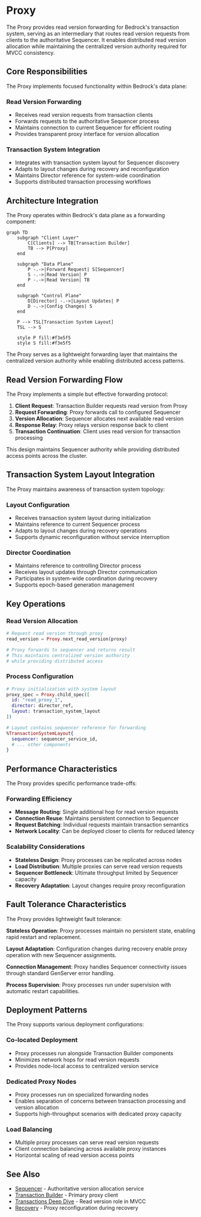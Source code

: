 # Proxy

The Proxy provides read version forwarding for Bedrock's transaction system, serving as an intermediary that routes read version requests from clients to the authoritative Sequencer. It enables distributed read version allocation while maintaining the centralized version authority required for MVCC consistency.

## Core Responsibilities

The Proxy implements focused functionality within Bedrock's data plane:

### Read Version Forwarding

- Receives read version requests from transaction clients
- Forwards requests to the authoritative Sequencer process
- Maintains connection to current Sequencer for efficient routing
- Provides transparent proxy interface for version allocation

### Transaction System Integration

- Integrates with transaction system layout for Sequencer discovery
- Adapts to layout changes during recovery and reconfiguration
- Maintains Director reference for system-wide coordination
- Supports distributed transaction processing workflows

## Architecture Integration

The Proxy operates within Bedrock's data plane as a forwarding component:

```mermaid
graph TD
    subgraph "Client Layer"
        C[Clients] --> TB[Transaction Builder]
        TB --> P[Proxy]
    end
    
    subgraph "Data Plane"
        P -.->|Forward Request| S[Sequencer]
        S -.->|Read Version| P
        P -.->|Read Version| TB
    end
    
    subgraph "Control Plane"
        D[Director] -.->|Layout Updates| P
        D -.->|Config Changes| S
    end
    
    P --> TSL[Transaction System Layout]
    TSL --> S
    
    style P fill:#f3e5f5
    style S fill:#f3e5f5
```

The Proxy serves as a lightweight forwarding layer that maintains the centralized version authority while enabling distributed access patterns.

## Read Version Forwarding Flow

The Proxy implements a simple but effective forwarding protocol:

1. **Client Request**: Transaction Builder requests read version from Proxy
2. **Request Forwarding**: Proxy forwards call to configured Sequencer
3. **Version Allocation**: Sequencer allocates next available read version
4. **Response Relay**: Proxy relays version response back to client
5. **Transaction Continuation**: Client uses read version for transaction processing

This design maintains Sequencer authority while providing distributed access points across the cluster.

## Transaction System Layout Integration

The Proxy maintains awareness of transaction system topology:

### Layout Configuration

- Receives transaction system layout during initialization
- Maintains reference to current Sequencer process
- Adapts to layout changes during recovery operations
- Supports dynamic reconfiguration without service interruption

### Director Coordination

- Maintains reference to controlling Director process
- Receives layout updates through Director communication
- Participates in system-wide coordination during recovery
- Supports epoch-based generation management

## Key Operations

### Read Version Allocation

```elixir
# Request read version through proxy
read_version = Proxy.next_read_version(proxy)

# Proxy forwards to sequencer and returns result
# This maintains centralized version authority
# while providing distributed access
```

### Process Configuration

```elixir
# Proxy initialization with system layout
proxy_spec = Proxy.child_spec([
  id: "read_proxy_1",
  director: director_ref,
  layout: transaction_system_layout
])

# Layout contains sequencer reference for forwarding
%TransactionSystemLayout{
  sequencer: sequencer_service_id,
  # ... other components
}
```

## Performance Characteristics

The Proxy provides specific performance trade-offs:

### Forwarding Efficiency

- **Message Routing**: Single additional hop for read version requests
- **Connection Reuse**: Maintains persistent connection to Sequencer
- **Request Batching**: Individual requests maintain transaction semantics
- **Network Locality**: Can be deployed closer to clients for reduced latency

### Scalability Considerations

- **Stateless Design**: Proxy processes can be replicated across nodes
- **Load Distribution**: Multiple proxies can serve read version requests
- **Sequencer Bottleneck**: Ultimate throughput limited by Sequencer capacity
- **Recovery Adaptation**: Layout changes require proxy reconfiguration

## Fault Tolerance Characteristics

The Proxy provides lightweight fault tolerance:

**Stateless Operation**: Proxy processes maintain no persistent state, enabling rapid restart and replacement.

**Layout Adaptation**: Configuration changes during recovery enable proxy operation with new Sequencer assignments.

**Connection Management**: Proxy handles Sequencer connectivity issues through standard GenServer error handling.

**Process Supervision**: Proxy processes run under supervision with automatic restart capabilities.

## Deployment Patterns

The Proxy supports various deployment configurations:

### Co-located Deployment  

- Proxy processes run alongside Transaction Builder components
- Minimizes network hops for read version requests
- Provides node-local access to centralized version service

### Dedicated Proxy Nodes

- Proxy processes run on specialized forwarding nodes
- Enables separation of concerns between transaction processing and version allocation
- Supports high-throughput scenarios with dedicated proxy capacity

### Load Balancing

- Multiple proxy processes can serve read version requests
- Client connection balancing across available proxy instances
- Horizontal scaling of read version access points

## See Also

- [Sequencer](../control-plane/sequencer.md) - Authoritative version allocation service
- [Transaction Builder](../control-plane/transaction-builder.md) - Primary proxy client
- [Transactions Deep Dive](../../deep-dives/transactions.md) - Read version role in MVCC
- [Recovery](../../deep-dives/recovery.md) - Proxy reconfiguration during recovery
